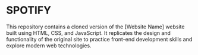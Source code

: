 # SPOTIFY
This repository contains a cloned version of the [Website Name] website built using HTML, CSS, and JavaScript. It replicates the design and functionality of the original site to practice front-end development skills and explore modern web technologies.
